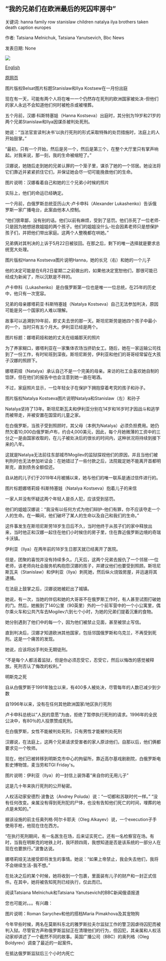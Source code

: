 ## “我的兄弟们在欧洲最后的死囚牢房中”

关键词: hanna family row stanislaw children natalya ilya brothers taken death caption europes

作者: Tatsiana Melnichuk, Tatsiana Yanutsevich, Bbc News

发表日期: None

![](https://ichef.bbci.co.uk/news/1024/branded_news/49FC/production/_112704981_kostevstas_ilya_belsat976.jpg)

[English](%27My%20brothers%20on%20Europe%27s%20last%20death%20row%27.md)

[原网页](https://www.bbc.com/news/stories-52910202)

图片版权Belsat图片标题Stanislaw和Ilya Kostsew在一月份出庭

现在有一天，可能有两个人将在唯一一个仍然存在死刑的欧洲国家被处决-但他们的家人永远不会知道他们何时被枪杀或被埋葬。

五个月前，汉娜·科斯特塞娃（Hanna Kostseva）出庭时，其分别为19岁和21岁的两个兄弟Stanislaw和Ilya因谋杀被判处死刑。

她说：“当法官宣读判决书'以执行死刑的形式采取特殊的处罚措施时，法庭上的人开始鼓掌。”

“最初，只有一个开始，然后是另一个，然后是第三个，在整个大厅里只有掌声响起。对我来说，那一刻，我的生命被缩短了。”

汉娜说，她随后走到她的兄弟认罪的一个笼子里，谋杀了她的一个邻居。她设法将它们靠近并紧紧抓住它们，并保证她会尽一切可能挽救他们的生命。

图片说明：汉娜看着自己和她的三个兄弟小时候的照片

实际上，他们的命运已经确定。

一个月前，白俄罗斯总统亚历山大·卢卡申科（Alexander Lukashenko）告诉俄罗斯一家广播电台，此案由他本人控制。

“他们很卑鄙，没有别的话。他们以前有麻烦，受到了惩罚。他们杀死了一位老师-只是因为她想拯救姐姐的两个孩子。他们的姐姐没什么-社会因素老师只是想保护孩子们，并把他们带出家庭。这两个人整晚都在哄她。”

兄弟俩对其判决的上诉于5月22日被驳回。在那之后，剩下的唯一选择就是要求总统宽大处理。

图片版权Hanna Kostseva图片说明Hanna，她的长兄（右）和她的一个儿子

他的决定可能是在6月2日星期二之前做出的，如果他决定宽恕他们，那很可能已经成为新闻了，所以沉默是不祥的。

卢卡申科（Lukashenko）是白俄罗斯第一位也是唯一一位总统，在25年的历史中，他只有一次宽容。

兄弟的母亲娜塔莉亚·科斯特塞娃（Natalya Kostseva）自己无法参加判决，原因可能是另一个国家的人难以理解。

故事可以追溯到19年前，即丈夫去世的那一天。斯坦尼斯劳是她四个孩子中最小的一个，当时只有五个月大。伊利亚已经是两个。

图片标题：娜塔莉娅和她的丈夫在结婚那天的照片

为了养家糊口，娜塔利亚在一家集体农场当挤奶女工。随后，她在一家运输公司找到了一份工作，有时轮班到深夜。斯坦尼斯劳，伊利亚和他们的哥哥经常留在大孩子汉娜的照顾下。

娜塔莉娅（Natalya）承认自己不是一个完美的母亲。来访的社工会喜欢她自制的馅饼，但在他们的报告中也会注意到她一直在喝酒。

不过，家庭照片显示，一位年轻女子在保护下拥抱穿着考究的孩子和孙子。

图片版权Natalya Kostseva图片说明Natalya和Stanislaw（左）和孙子

Natalya坚持了13年。斯坦尼斯瓦夫和伊利亚分别在14岁和16岁时才因战斗和逃学而被带走，并被安置在国营的儿童之家。

在白俄罗斯，当孩子受到照顾时，其父母（本例为Natalya）必须负担费用。她仍然欠着10,000白俄罗斯卢布，约合4,000美元，因此，每个月她微薄的工资中的三分之一是由国家收取的，在儿子被处决后的很长的时间内，这种状况将持续到接下来的八年。

这就是Natalya无法前往东部城市Mogilev的监狱探视他们的原因，并且当他们被判刑时也无法参加听证会：在她错过了一些付款之后，法院裁定她不能离开首都明斯克，直到债务全额偿还。

自从她的儿子们于2019年4月被捕以来，她与他们的唯一联系是通过信件进行的。

图片标题娜塔莉娅·科斯特塞娃（Natalya Kostseva）抱着儿子的来信

一家人并没有怀疑这两个年轻人是杀人犯，应该受到惩罚。

他们的姐姐汉娜说：“我没有以任何方式为他们辩护-他们有罪，你不应该夺走一个人的生命。在一瞬间，他们破坏了某人的生命以及自己和我们的生命。”

这件事发生在斯坦尼斯劳18岁生日后不久，当时他终于从孩子们的家中释放出来，当时他正和汉娜一起住在他们小时候住的房子里，住在靠近俄罗斯边境的奇瑞卡沃镇。

伊利亚（Ilya）在两年前的18岁生日那天就已经离开了医院。

但是，团聚的喜悦并没有持续多久。几天后，这两个兄弟去报仇了一个邻居-一位老师，该老师向社会服务机构抱怨汉娜的孩子，并建议他们也要受到照顾。斯坦尼斯瓦夫（Stanislaw）和伊利亚（Ilya）刺死她，然后纵火烧毁房屋，并迅速将其逮捕。

在法庭上鼓掌之后，汉娜说她被赶出了城镇。

她说，有一次，当她的伴侣和她的大哥哥不在俄罗斯工作时，有人甚至试图打破她的门。然后，她搬到了140公里（90英里）外的一个前军营中的一个小公寓里，偶尔乘火车和公共汽车去Mogilev六到七个小时，为她的兄弟们提着沉重的食物。

她分别遇到了他们中的每一个，因为他们被禁止见面，甚至被禁止写信。

直到判决后，汉娜才知道欧洲其他国家，包括邻国俄罗斯和乌克兰，不再受到死刑。这是一个痛苦的发现。

她说，应该将凶手判处无期徒刑。

“不是每个人都活着监狱，但是你必须忍受它，忍受它，然后以悔改的感觉被释放。死刑否认了悔改的权利。”

明斯克之死

自从白俄罗斯于1991年独立以来，有400多人被处决，尽管每年的人数已减少到少数

自1996年以来，没有在任何其他欧洲国家/地区执行死刑

卢卡申科总统以“人民的意愿”为由，拒绝了暂停执行死刑的请求。1996年的全民公决中，有80％的人投票赞成死刑。

在白俄罗斯，女性不能被判处死刑，只有男性才能被判处死刑

汉娜说，在法庭上，这两个兄弟请求受害者的家人原谅他们，自那以后，他们俩都要求见一个牧师。

现在，他们已被转移到明斯克市中心的拘留所，靠近高尔基戏剧剧院，白俄罗斯电影史博物馆，麦当劳和TGI Friday's。

图片说明：伊利亚（Ilya）的一封信上装饰着“来自你的无用儿子”

这是几十年来执行死刑的公开秘密。

人权活动家安德烈·波鲁达（Andrey Poluda）说：“一切都和苏联时代一样。” “没有任何改变。亲属没有得到死刑犯的尸体，也没有告知他们死亡的时间，埋葬的地点是未知的。”

据该设施的前主任奥列格·阿尔卡耶夫（Oleg Alkayev）说，一个execution子手使用手枪，他现在住在西方。

“在执行死刑期间，有一名医生在场，后来证实死亡。还有一名检察官在场。有时，当我在明斯克的地铁上时，我环顾四周，我想知道是否是该系统的一部分人在现在也要旅行。”波鲁达说。

娜塔莉娅无法接受即将发生的事情。她说：“如果上帝禁止，我会失去他们，我将不会继续生活-我不想。”

在处决之后的某个时候，她将收到一个包裹，里面装有儿子的财产和一封正式信件。在其中，她将被告知死刑已经执行，仅此而已。

阅读Tatsiana Melnichuk和Tatsiana Yanutsevich的BBC新闻俄语报道

您也可能对。。。有兴趣：

图片说明：Roman Sarychev和他的搭档Maria Pimakhova及其宠物狗

今年早些时候，两名在莫斯科东北的雅罗斯拉夫尔监狱工作的警卫因虐待囚犯而被判入狱。尽管官方声称俄罗斯监狱正在清理他们的行为，但囚犯，其亲属和人权活动家却讲述了一个截然不同的故事。英国广播公司（BBC）的奥列格（Oleg Boldyrev）调查了最近的一起案件。

在抵达俄罗斯监狱后三个小时内死亡